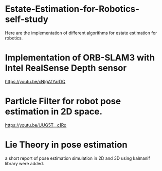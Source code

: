 # Estate-Estimation-for-Robotics-self-study
Here are the implementation of different algorithms for estate estimation for robotics. 


# Implementation of ORB-SLAM3 with Intel RealSense Depth sensor 
https://youtu.be/xNlgA1YarDQ

# Particle Filter for robot pose estimation in 2D space. 
https://youtu.be/UUG5T__c1Ro

# Lie Theory in pose estimation
a short report of pose estimation simulation in 2D and 3D using kalmanif library were added.
